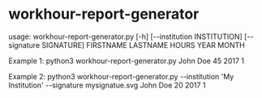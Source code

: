 # workhour-report-generator
usage: workhour-report-generator.py [-h] [--institution INSTITUTION]
                                    [--signature SIGNATURE]
                                    FIRSTNAME LASTNAME HOURS YEAR MONTH

Example 1: python3 workhour-report-generator.py John Doe 45 2017 1

Example 2: python3 workhour-report-generator.py --institution 'My Institution' --signature mysignatue.svg John Doe 20 2017 1
